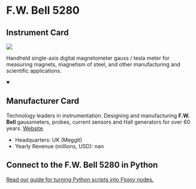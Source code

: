
# F.W. Bell 5280

## Instrument Card

<img src="https://v5.airtableusercontent.com/v1/19/19/1691539200000/4qkMYd6Olincr_AI7pHG2Q/WUKOpcEqXvEzIjqgeYHs003_-emBL25X08lUCiepXksiUEfo82zXxqz1uw3ntQCa6yZHro44xlXytWXpvml7RA/P-VT6hZ3jlAIyYFnw3WJw-Bf6RsPGWjZkuOzrUO5Sdw"/>
<p>Handheld single-axis digital magnetometer gauss / tesla meter for measuring magnets, magnetism of steel, and other manufacturing and scientific applications.</p>

<details open>
<summary><h2>Manufacturer Card</h2></summary>

Technology leaders in instrumentation. Designing and manufacturing **F.W. Bell** gaussmeters, probes, current sensors and Hall generators for over 60 years. <a href="https://fwbell.com/">Website</a>.

<ul>
  <li>Headquarters: UK (Meggit)</li>
  <li>Yearly Revenue (millions, USD): nan</li>
</ul>
</details>

## Connect to the F.W. Bell 5280 in Python

[Read our guide for turning Python scripts into Flojoy nodes.](https://docs.flojoy.ai/custom-nodes/creating-custom-node/)


